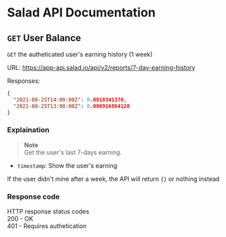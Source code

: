 # Salad API Documentation

## `GET` User Balance
`GET` the autheticated user's earning history (1 week)

URL: https://app-api.salad.io/api/v2/reports/7-day-earning-history

Responses:
```json
{
  "2021-08-25T14:00:00Z": 0.0018341376,
  "2021-08-25T13:00:00Z": 0.000916864128
}
```

### Explaination
> **Note** <br>
> Get the user's last 7-days earning.
* `timestamp`: Show the user's earning

If the user didn't mine after a week, the API will return `{}` or nothing instead

### Response code
HTTP response status codes <br>
200	- OK <br>
401 - Requires authetication